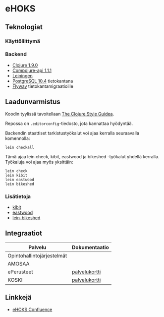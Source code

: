 # eHOKS

## Teknologiat

### Käyttöliittymä

### Backend

+ [Clojure 1.9.0](https://clojure.org/)
+ [Compojure-api 1.1.1](https://github.com/metosin/compojure-api/tree/1.1.x)
+ [Leiningen](https://leiningen.org/)
+ [PostgreSQL 10.4](https://www.postgresql.org/) tietokantana
+ [Flyway](https://flywaydb.org/) tietokantamigraatioille

## Laadunvarmistus

Koodin tyylissä tavoitellaan
[The Clojure Style Guidea](https://github.com/bbatsov/clojure-style-guide).

Repossa on `.editorconfig`-tiedosto, jota kannattaa hyödyntää.

Backendin staattiset tarkistustyökalut voi ajaa kerralla seuraavalla komennolla:

``` shell
lein checkall
```

Tämä ajaa lein check, kibit, eastwood ja bikeshed -työkalut yhdellä kerralla.
Työkaluja voi ajaa myös yksittäin:

``` shell
lein check
lein kibit
lein eastwood
lein bikeshed
```

### Lisätietoja

+ [kibit](https://github.com/jonase/kibit)
+ [eastwood](https://github.com/jonase/eastwood)
+ [lein-bikeshed](https://github.com/dakrone/lein-bikeshed)

## Integraatiot

Palvelu | Dokumentaatio
--------|--------------
Opintohallintojärjestelmät |
AMOSAA |
ePerusteet | [palvelukortti](https://confluence.csc.fi/display/OPHPALV/ePerusteet)
KOSKI | [palvelukortti](https://confluence.csc.fi/display/OPHPALV/Koski-palvelukortti)

## Linkkejä

+ [eHOKS Confluence](https://confluence.csc.fi/display/OPHPALV/eHOKS+-+hanke)
